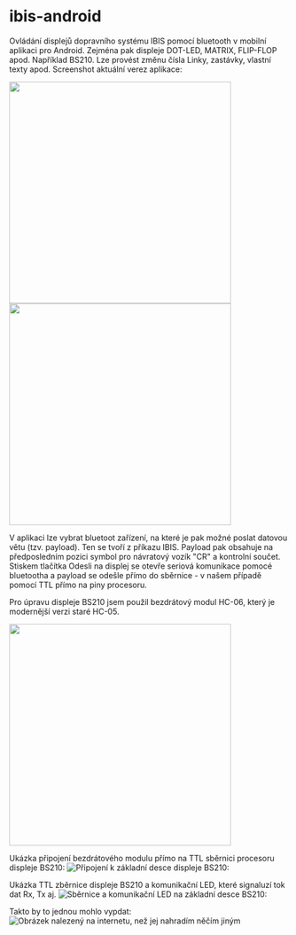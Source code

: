 # ibis-android
Ovládání displejů dopravního systému IBIS pomocí bluetooth v mobilní aplikaci pro Android. Zejména pak displeje DOT-LED, MATRIX, FLIP-FLOP apod. Například BS210. Lze provést změnu čísla Linky, zastávky, vlastní texty apod.
Screenshot aktuální verez aplikace:

<img src="1710027836653.jpg" width="400">
<img src="1710027836653.jpg" width="400">

V aplikaci lze vybrat bluetoot zařízení, na které je pak možné poslat datovou větu (tzv. payload). Ten se tvoří z příkazu IBIS. Payload pak obsahuje na předposledním pozici symbol pro návratový vozík "CR" a kontrolní součet.
Stiskem tlačítka Odesli na displej se otevře seriová komunikace pomocé bluetootha a payload se odešle přímo do sběrnice - v našem případě pomocí TTL přímo na piny procesoru.

Pro úpravu displeje BS210 jsem použil bezdrátový modul HC-06, který je modernější verzi staré HC-05.

<img src="1710027836666.jpg" width="400">

Ukázka připojení bezdrátového modulu přímo na TTL sběrnici procesoru displeje BS210:
![Připojení k základní desce displeje BS210:](1710027836679.jpg)

Ukázka TTL zběrnice displeje BS210 a komunikační LED, které signaluzí tok dat Rx, Tx aj.
![Sběrnice a komunikační LED na základní desce BS210:](1710027836691.jpg)

Takto by to jednou mohlo vypdat:
![Obrázek nalezený na internetu, než jej nahradím něčím jiným](maxresdefault.jpg)
